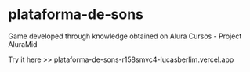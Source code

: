 # plataforma-de-sons
Game developed through knowledge obtained on Alura Cursos - Project AluraMid

Try it here >> plataforma-de-sons-r158smvc4-lucasberlim.vercel.app
